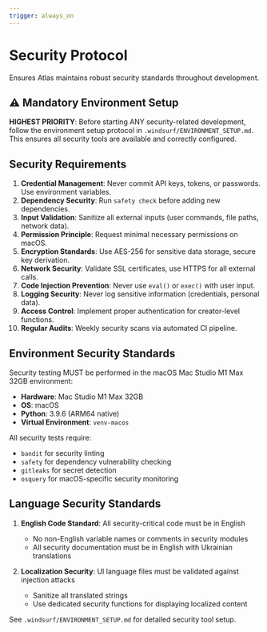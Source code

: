 ```yaml
---
trigger: always_on
---
```


# Security Protocol

Ensures Atlas maintains robust security standards throughout development.

## ⚠️ Mandatory Environment Setup

**HIGHEST PRIORITY**: Before starting ANY security-related development, follow the environment setup protocol in `.windsurf/ENVIRONMENT_SETUP.md`. This ensures all security tools are available and correctly configured.

## Security Requirements

1. **Credential Management**: Never commit API keys, tokens, or passwords. Use environment variables.
2. **Dependency Security**: Run `safety check` before adding new dependencies.
3. **Input Validation**: Sanitize all external inputs (user commands, file paths, network data).
4. **Permission Principle**: Request minimal necessary permissions on macOS.
5. **Encryption Standards**: Use AES-256 for sensitive data storage, secure key derivation.
6. **Network Security**: Validate SSL certificates, use HTTPS for all external calls.
7. **Code Injection Prevention**: Never use `eval()` or `exec()` with user input.
8. **Logging Security**: Never log sensitive information (credentials, personal data).
9. **Access Control**: Implement proper authentication for creator-level functions.
10. **Regular Audits**: Weekly security scans via automated CI pipeline.

## Environment Security Standards

Security testing MUST be performed in the macOS Mac Studio M1 Max 32GB environment:
- **Hardware**: Mac Studio M1 Max 32GB
- **OS**: macOS
- **Python**: 3.9.6 (ARM64 native)
- **Virtual Environment**: `venv-macos`

All security tests require:
- `bandit` for security linting
- `safety` for dependency vulnerability checking
- `gitleaks` for secret detection
- `osquery` for macOS-specific security monitoring

## Language Security Standards

1. **English Code Standard**: All security-critical code must be in English
   - No non-English variable names or comments in security modules
   - All security documentation must be in English with Ukrainian translations

2. **Localization Security**: UI language files must be validated against injection attacks
   - Sanitize all translated strings
   - Use dedicated security functions for displaying localized content

See `.windsurf/ENVIRONMENT_SETUP.md` for detailed security tool setup.
